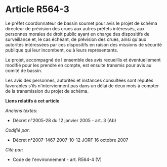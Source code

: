 # Article R564-3

Le préfet coordonnateur de bassin soumet pour avis le projet de schéma directeur de prévision des crues aux autres préfets
intéressés, aux personnes morales de droit public ayant en charge des dispositifs de surveillance et, le cas échéant, de
prévision des crues, ainsi qu'aux autorités intéressées par ces dispositifs en raison des missions de sécurité publique qui
leur incombent, ou à leurs représentants.

Le projet, accompagné de l'ensemble des avis recueillis et éventuellement modifié pour les prendre en compte, est ensuite
transmis pour avis au comité de bassin.

Les avis des personnes, autorités et instances consultées sont réputés favorables s'ils n'interviennent pas dans un délai de
deux mois à compter de la transmission du projet de schéma.

**Liens relatifs à cet article**

_Anciens textes_:

  - Décret n°2005-28 du 12 janvier 2005 - art. 3 (Ab)

_Codifié par_:

  - Décret n°2007-1467 2007-10-12 JORF 16 octobre 2007

_Cité par_:

  - Code de l'environnement - art. R564-4 (V)

